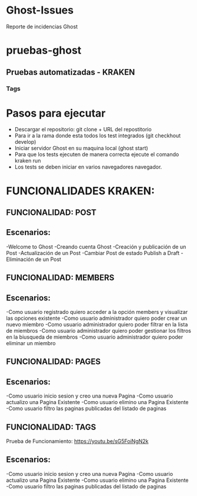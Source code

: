# Ghost-Issues
Reporte de incidencias Ghost 

# pruebas-ghost
## Pruebas automatizadas - KRAKEN
### Tags
# Pasos para ejecutar
- Descargar el repositorio: git clone + URL del repostitorio
- Para ir a la rama donde esta todos los test integrados (git checkhout develop)
- Iniciar servidor Ghost en su maquina local (ghost start)
- Para que los tests ejecuten de manera correcta ejecute el comando kraken run
- Los tests se deben iniciar en varios navegadores navegador. 

# FUNCIONALIDADES KRAKEN:

## FUNCIONALIDAD: POST

## Escenarios:
-Welcome to Ghost
-Creando cuenta Ghost
-Creación y publicación de un Post
-Actualización de un Post
-Cambiar Post de estado Publish a Draft
-Eliminación de un Post

## FUNCIONALIDAD: MEMBERS

## Escenarios:
-Como usuario registrado quiero acceder a la opción members y visualizar las opciones existente
-Como usuario administrador quiero poder crear un nuevo miembro
-Como usuario administrador quiero poder filtrar en la lista de miembros
-Como usuario administrador quiero poder gestionar los filtros en la biusqueda de miembros
-Como usuario administrador quiero poder eliminar un miembro

## FUNCIONALIDAD: PAGES

## Escenarios:
-Como usuario inicio sesion y creo una nueva Pagina
-Como usuario actualizo una Pagina Existente
-Como usuario elimino una Pagina Existente
-Como usuario filtro las paginas publicadas del listado de paginas

## FUNCIONALIDAD: TAGS
Prueba de Funcionamiento: https://youtu.be/sG5FoiNgN2k

## Escenarios:
-Como usuario inicio sesion y creo una nueva Pagina
-Como usuario actualizo una Pagina Existente
-Como usuario elimino una Pagina Existente
-Como usuario filtro las paginas publicadas del listado de paginas
